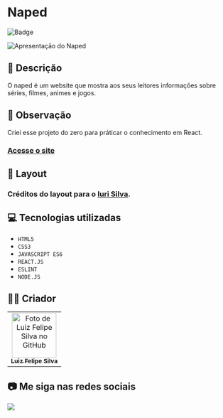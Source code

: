 # Naped

![Badge](http://img.shields.io/static/v1?label=STATUS&message=CONCLUIDO&color=GREEN&style=for-the-badge)

<img src="https://github.com/luizfelipe9627/naped/blob/main/src/assets/img/apresentacao.gif" alt="Apresentação do Naped">

## 📄 Descrição

O naped é um website que mostra aos seus leitores informações sobre séries, filmes, animes e jogos.

## 📑 Observação

Criei esse projeto do zero para práticar o conhecimento em React.

### <a href="https://luizfelipe9627-naped.netlify.app">Acesse o site</a>

## 🎨 Layout

### Créditos do layout para o <a href="https://iuricode.com">Iuri Silva</a>.

## 💻 Tecnologias utilizadas

- `HTML5`
- `CSS3`  
- `JAVASCRIPT ES6`
- `REACT.JS`
- `ESLINT`
- `NODE.JS`

## 🧑‍💻 Criador

<table>
  <tr>
    <td align="center">
      <a href="https://github.com/luizfelipe9627">
        <img src="https://github.com/luizfelipe9627.png" width="100px;" alt="Foto de Luiz Felipe Silva no GitHub"/><br>
        <sub>
          <b>Luiz Felipe Silva</b>
        </sub>
      </a>
    </td>
  </tr>
</table>

## 📷 Me siga nas redes sociais<br>

<p align="left">
  <a href="https://www.linkedin.com/in/luizfelipe9627/" target="_blank"><img src="https://img.shields.io/badge/-LinkedIn-%230077B5?style=for-the-badge&logo=linkedin&logoColor=white"></a>
</p>
